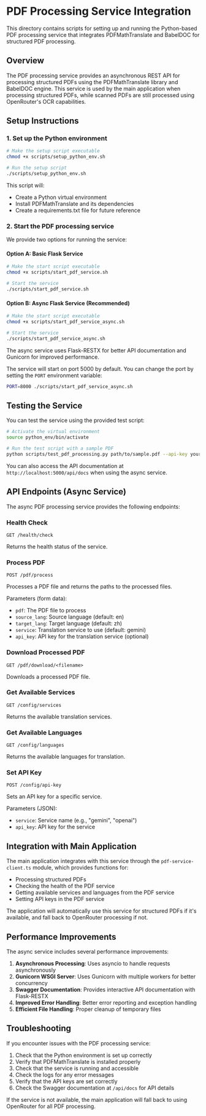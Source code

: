 # PDF Processing Service Integration

This directory contains scripts for setting up and running the Python-based PDF processing service that integrates PDFMathTranslate and BabelDOC for structured PDF processing.

## Overview

The PDF processing service provides an asynchronous REST API for processing structured PDFs using the PDFMathTranslate library and BabelDOC engine. This service is used by the main application when processing structured PDFs, while scanned PDFs are still processed using OpenRouter's OCR capabilities.

## Setup Instructions

### 1. Set up the Python environment

```bash
# Make the setup script executable
chmod +x scripts/setup_python_env.sh

# Run the setup script
./scripts/setup_python_env.sh
```

This script will:

- Create a Python virtual environment
- Install PDFMathTranslate and its dependencies
- Create a requirements.txt file for future reference

### 2. Start the PDF processing service

We provide two options for running the service:

#### Option A: Basic Flask Service

```bash
# Make the start script executable
chmod +x scripts/start_pdf_service.sh

# Start the service
./scripts/start_pdf_service.sh
```

#### Option B: Async Flask Service (Recommended)

```bash
# Make the start script executable
chmod +x scripts/start_pdf_service_async.sh

# Start the service
./scripts/start_pdf_service_async.sh
```

The async service uses Flask-RESTX for better API documentation and Gunicorn for improved performance.

The service will start on port 5000 by default. You can change the port by setting the `PORT` environment variable:

```bash
PORT=8000 ./scripts/start_pdf_service_async.sh
```

## Testing the Service

You can test the service using the provided test script:

```bash
# Activate the virtual environment
source python_env/bin/activate

# Run the test script with a sample PDF
python scripts/test_pdf_processing.py path/to/sample.pdf --api-key your_gemini_api_key
```

You can also access the API documentation at `http://localhost:5000/api/docs` when using the async service.

## API Endpoints (Async Service)

The async PDF processing service provides the following endpoints:

### Health Check

```http
GET /health/check
```

Returns the health status of the service.

### Process PDF

```http
POST /pdf/process
```

Processes a PDF file and returns the paths to the processed files.

Parameters (form data):

- `pdf`: The PDF file to process
- `source_lang`: Source language (default: en)
- `target_lang`: Target language (default: zh)
- `service`: Translation service to use (default: gemini)
- `api_key`: API key for the translation service (optional)

### Download Processed PDF

```http
GET /pdf/download/<filename>
```

Downloads a processed PDF file.

### Get Available Services

```http
GET /config/services
```

Returns the available translation services.

### Get Available Languages

```http
GET /config/languages
```

Returns the available languages for translation.

### Set API Key

```http
POST /config/api-key
```

Sets an API key for a specific service.

Parameters (JSON):

- `service`: Service name (e.g., "gemini", "openai")
- `api_key`: API key for the service

## Integration with Main Application

The main application integrates with this service through the `pdf-service-client.ts` module, which provides functions for:

- Processing structured PDFs
- Checking the health of the PDF service
- Getting available services and languages from the PDF service
- Setting API keys in the PDF service

The application will automatically use this service for structured PDFs if it's available, and fall back to OpenRouter processing if not.

## Performance Improvements

The async service includes several performance improvements:

1. **Asynchronous Processing**: Uses asyncio to handle requests asynchronously
2. **Gunicorn WSGI Server**: Uses Gunicorn with multiple workers for better concurrency
3. **Swagger Documentation**: Provides interactive API documentation with Flask-RESTX
4. **Improved Error Handling**: Better error reporting and exception handling
5. **Efficient File Handling**: Proper cleanup of temporary files

## Troubleshooting

If you encounter issues with the PDF processing service:

1. Check that the Python environment is set up correctly
2. Verify that PDFMathTranslate is installed properly
3. Check that the service is running and accessible
4. Check the logs for any error messages
5. Verify that the API keys are set correctly
6. Check the Swagger documentation at `/api/docs` for API details

If the service is not available, the main application will fall back to using OpenRouter for all PDF processing.
